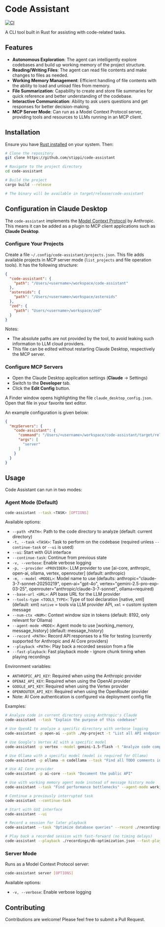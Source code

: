 # Code Assistant

[![CI](https://github.com/stippi/code-assistant/actions/workflows/build.yml/badge.svg)](https://github.com/stippi/code-assistant/actions/workflows/build.yml)

A CLI tool built in Rust for assisting with code-related tasks.

## Features

- **Autonomous Exploration**: The agent can intelligently explore codebases and build up working memory of the project structure.
- **Reading/Writing Files**: The agent can read file contents and make changes to files as needed.
- **Working Memory Management**: Efficient handling of file contents with the ability to load and unload files from memory.
- **File Summarization**: Capability to create and store file summaries for quick reference and better understanding of the codebase.
- **Interactive Communication**: Ability to ask users questions and get responses for better decision-making.
- **MCP Server Mode**: Can run as a Model Context Protocol server, providing tools and resources to LLMs running in an MCP client.

## Installation

Ensure you have [Rust installed](https://www.rust-lang.org/tools/install) on your system. Then:

```bash
# Clone the repository
git clone https://github.com/stippi/code-assistant

# Navigate to the project directory
cd code-assistant

# Build the project
cargo build --release

# The binary will be available in target/release/code-assistant
```

## Configuration in Claude Desktop

The `code-assistant` implements the [Model Context Protocol](https://modelcontextprotocol.io/introduction) by Anthropic.
This means it can be added as a plugin to MCP client applications such as **Claude Desktop**.

### Configure Your Projects

Create a file `~/.config/code-assistant/projects.json`.
This file adds available projects in MCP server mode (`list_projects` and file operation tools).
It has the following structure:

```json
{
  "code-assistant": {
    "path": "/Users/<username>/workspace/code-assistant"
  },
  "asteroids": {
    "path": "/Users/<username>/workspace/asteroids"
  },
  "zed": {
    "path": "Users/<username>/workspace/zed"
  }
}
```

Notes:
- The absolute paths are not provided by the tool, to avoid leaking such information to LLM cloud providers.
- This file can be edited without restarting Claude Desktop, respectively the MCP server.

### Configure MCP Servers

- Open the Claude Desktop application settings (**Claude** -> Settings)
- Switch to the **Developer** tab.
- Click the **Edit Config** button.

A Finder window opens highlighting the file `claude_desktop_config.json`.
Open that file in your favorite text editor.

An example configuration is given below:

```json
{
  "mcpServers": {
    "code-assistant": {
      "command": "/Users/<username>/workspace/code-assistant/target/release/code-assistant",
      "args": [
        "server"
      ]
    }
  }
}
```

## Usage

Code Assistant can run in two modes:

### Agent Mode (Default)

```bash
code-assistant --task <TASK> [OPTIONS]
```

Available options:
- `--path <PATH>`: Path to the code directory to analyze (default: current directory)
- `-t, --task <TASK>`: Task to perform on the codebase (required unless `--continue-task` or `--ui` is used)
- `--ui`: Start with GUI interface
- `--continue-task`: Continue from previous state
- `-v, --verbose`: Enable verbose logging
- `-p, --provider <PROVIDER>`: LLM provider to use [ai-core, anthropic, open-ai, ollama, vertex, openrouter] (default: anthropic)
- `-m, --model <MODEL>`: Model name to use (defaults: anthropic="claude-3-7-sonnet-20250219", open-ai="gpt-4o", vertex="gemini-2.5-pro-exp-03-25", openrouter="anthropic/claude-3-7-sonnet", ollama=required)
- `--base-url <URL>`: API base URL for the LLM provider
- `--tools-type <TOOLS_TYPE>`: Type of tool declaration [native, xml] (default: xml) `native` = tools via LLM provider API, `xml` = custom system message
- `--num-ctx <NUM>`: Context window size in tokens (default: 8192, only relevant for Ollama)
- `--agent-mode <MODE>`: Agent mode to use [working_memory, message_history] (default: message_history)
- `--record <PATH>`: Record API responses to a file for testing (currently supported for Anthropic and AI Core providers)
- `--playback <PATH>`: Play back a recorded session from a file
- `--fast-playback`: Fast playback mode - ignore chunk timing when playing recordings

Environment variables:
- `ANTHROPIC_API_KEY`: Required when using the Anthropic provider
- `OPENAI_API_KEY`: Required when using the OpenAI provider
- `GOOGLE_API_KEY`: Required when using the Vertex provider
- `OPENROUTER_API_KEY`: Required when using the OpenRouter provider
- Note: AI Core authentication is configured via deployment config file

Examples:
```bash
# Analyze code in current directory using Anthropic's Claude
code-assistant --task "Explain the purpose of this codebase"

# Use OpenAI to analyze a specific directory with verbose logging
code-assistant -p open-ai --path ./my-project -t "List all API endpoints" -v

# Use Google's Vertex AI with a specific model
code-assistant -p vertex --model gemini-1.5-flash -t "Analyze code complexity"

# Use Ollama with a specific model (model is required for Ollama)
code-assistant -p ollama -m codellama --task "Find all TODO comments in the codebase"

# Use AI Core provider
code-assistant -p ai-core --task "Document the public API"

# Use with working memory agent mode instead of message history mode
code-assistant --task "Find performance bottlenecks" --agent-mode working_memory

# Continue a previously interrupted task
code-assistant --continue-task

# Start with GUI interface
code-assistant --ui

# Record a session for later playback
code-assistant --task "Optimize database queries" --record ./recordings/db-optimization.json

# Play back a recorded session with fast-forward (no timing delays)
code-assistant --playback ./recordings/db-optimization.json --fast-playback
```

### Server Mode

Runs as a Model Context Protocol server:

```bash
code-assistant server [OPTIONS]
```

Available options:
- `-v, --verbose`: Enable verbose logging

## Contributing

Contributions are welcome! Please feel free to submit a Pull Request.
